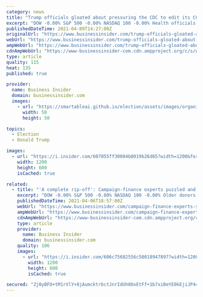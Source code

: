 ```yaml
---
category: news
title: "Trump officials gloated about pressuring the CDC to edit its COVID-19 reports: 'Yippee!!!'"
excerpt: "DOW -0.00% S&P 500 -0.00% NASDAQ 100 -0.00% Health officials in former President Donald Trump's administration gloated about their efforts to edit scientific reports on COVID-19 last year to fit Trump's messaging, according to documents obtained by The ..."
publishedDateTime: 2021-04-09T14:27:00Z
originalUrl: "https://www.businessinsider.com/trump-officials-gloated-about-editing-cdc-covid-19-reports-yippee-2021-4"
webUrl: "https://www.businessinsider.com/trump-officials-gloated-about-editing-cdc-covid-19-reports-yippee-2021-4"
ampWebUrl: "https://www.businessinsider.com/trump-officials-gloated-about-editing-cdc-covid-19-reports-yippee-2021-4?amp"
cdnAmpWebUrl: "https://www-businessinsider-com.cdn.ampproject.org/c/s/www.businessinsider.com/trump-officials-gloated-about-editing-cdc-covid-19-reports-yippee-2021-4?amp"
type: article
quality: 115
heat: 135
published: true

provider:
  name: Business Insider
  domain: businessinsider.com
  images:
    - url: "https://smartableai.github.io/election/assets/images/organizations/businessinsider.com-50x50.jpg"
      width: 50
      height: 50

topics:
  - Election
  - Donald Trump

images:
  - url: "https://i.insider.com/607055ff30004b0019b26d65?width=1200&format=jpeg"
    width: 1200
    height: 600
    isCached: true

related:
  - title: "'A complete rip-off': Campaign-finance experts puzzled and stunned by Trump camp's reported 'money-bomb' ploy"
    excerpt: "DOW -0.00% S&P 500 -0.00% NASDAQ 100 -0.00% Older donors who gave a few hundred dollars to former President Donald Trump's reelection campaign said they were shocked to see thousands drained from their accounts. Refund requests jumped in the final months ..."
    publishedDateTime: 2021-04-06T18:57:00Z
    webUrl: "https://www.businessinsider.com/campaign-finance-experts-stunned-by-trump-camps-reported-money-bomb-2021-4"
    ampWebUrl: "https://www.businessinsider.com/campaign-finance-experts-stunned-by-trump-camps-reported-money-bomb-2021-4?amp"
    cdnAmpWebUrl: "https://www-businessinsider-com.cdn.ampproject.org/c/s/www.businessinsider.com/campaign-finance-experts-stunned-by-trump-camps-reported-money-bomb-2021-4?amp"
    type: article
    provider:
      name: Business Insider
      domain: businessinsider.com
    quality: 106
    images:
      - url: "https://i.insider.com/606c75682556c50018947897?width=1200&format=jpeg"
        width: 1200
        height: 600
        isCached: true

secured: "Zj0yBFO+tM1rVlY+8jAumcktrbctJnrIdUh8OxEtFf+1b7xiBeYE0kEjiJP44vyE9iK7P4Eoosqhz2nq7Q7o3ymXgmd2+OwsS1MqcylOZf7w3DztfUZ4MbgRYG+CU51JFCfTTG0utXW0XXpbGWuMPJCcfRDdWmqfx9KHecHFegpuOljuFz5coj8fkJToRtPb/3fd+LB8Pph0jrCTp1OzAQhle/p+eWUSkRZpSorpgILbIzUC1jtNX++bYb1QUL+t7U+WShSwhEuhArZt76Uqb43orrJuLkNYHh4lPVEUlltCSosb/k9VyPS6mO2FLjEu+/yZQk9gFP6fHiaVNS0dcw3g/Gon/nMMYy1QGQkMA9s=;9pKvYamKuAX7kXxWbjPhxw=="
---
```


